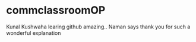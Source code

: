 # commclassroomOP

Kunal Kushwaha learing github amazing..
Naman says thank you for such a wonderful explanation
